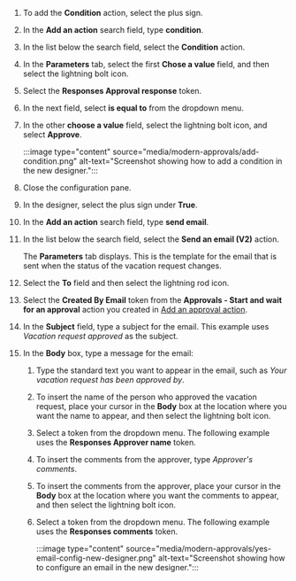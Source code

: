 1. To add the **Condition** action, select the plus sign.
1. In the **Add an action** search field, type **condition**.
1. In the list below the search field, select the **Condition** action.
1. In the **Parameters** tab, select the first **Chose a value** field, and then select the lightning bolt icon.
1. Select the **Responses Approval response** token.
1. In the next field, select **is equal to** from the dropdown menu.
1. In the other **choose a value** field, select the lightning bolt icon, and select **Approve**.

    :::image type="content" source="media/modern-approvals/add-condition.png" alt-text="Screenshot showing how to add a condition in the new designer.":::

1. Close the configuration pane.
1. In the designer, select the plus sign under **True**.
1. In the **Add an action** search field, type **send email**.
1. In the list below the search field, select the **Send an email (V2)** action.

    The **Parameters** tab displays. This is the template for the email that is sent when the status of the vacation request changes.

1. Select the **To** field and then select the lightning rod icon.
1. Select the **Created By Email** token from the **Approvals - Start and wait for an approval** action you created in [Add an approval action](../modern-approvals.md#add-an-approval-action).
1. In the **Subject** field, type a subject for the email. This example uses *Vacation request approved* as the subject.
1. In the **Body** box, type a message for the email:
    1. Type the standard text you want to appear in the email, such as *Your vacation request has been approved by*.
    1. To insert the name of the person who approved the vacation request, place your cursor in the **Body** box at the location where you want the name to appear, and then select the lightning bolt icon.
    1. Select a token from the dropdown menu. The following example uses the **Responses Approver name** token.
    1. To insert the comments from the approver, type *Approver's comments*.
    1. To insert the comments from the approver, place your cursor in the **Body** box at the location where you want the comments to appear, and then select the lightning bolt icon.
    1. Select a token from the dropdown menu. The following example uses the **Responses comments** token.

        :::image type="content" source="media/modern-approvals/yes-email-config-new-designer.png" alt-text="Screenshot showing how to configure an email in the new designer.":::


